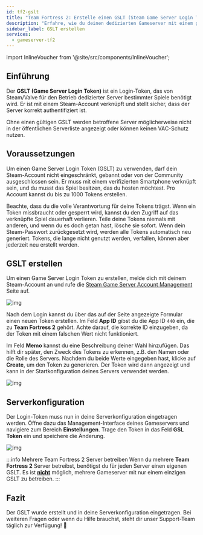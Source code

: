 ```yaml
---
id: tf2-gslt
title: "Team Fortress 2: Erstelle einen GSLT (Steam Game Server Login Token)"
description: "Erfahre, wie du deinen dedizierten Gameserver mit einem gültigen Steam Game Server Login Token authentifizierst, um eine korrekte Listung und VAC-Schutz zu gewährleisten → Jetzt mehr erfahren"
sidebar_label: GSLT erstellen
services:
  - gameserver-tf2
---
```


import InlineVoucher from '@site/src/components/InlineVoucher';



## Einführung

Der **GSLT (Game Server Login Token)** ist ein Login-Token, das von Steam/Valve für den Betrieb dedizierter Server bestimmter Spiele benötigt wird. Er ist mit einem Steam-Account verknüpft und stellt sicher, dass der Server korrekt authentifiziert ist.

Ohne einen gültigen GSLT werden betroffene Server möglicherweise nicht in der öffentlichen Serverliste angezeigt oder können keinen VAC-Schutz nutzen.

<InlineVoucher />



## Voraussetzungen

Um einen Game Server Login Token (GSLT) zu verwenden, darf dein Steam-Account nicht eingeschränkt, gebannt oder von der Community ausgeschlossen sein. Er muss mit einem verifizierten Smartphone verknüpft sein, und du musst das Spiel besitzen, das du hosten möchtest. Pro Account kannst du bis zu 1000 Tokens erstellen.

Beachte, dass du die volle Verantwortung für deine Tokens trägst. Wenn ein Token missbraucht oder gesperrt wird, kannst du den Zugriff auf das verknüpfte Spiel dauerhaft verlieren. Teile deine Tokens niemals mit anderen, und wenn du es doch getan hast, lösche sie sofort. Wenn dein Steam-Passwort zurückgesetzt wird, werden alle Tokens automatisch neu generiert. Tokens, die lange nicht genutzt werden, verfallen, können aber jederzeit neu erstellt werden.



## GSLT erstellen
Um einen Game Server Login Token zu erstellen, melde dich mit deinem Steam-Account an und rufe die [Steam Game Server Account Management](https://steamcommunity.com/dev/managegameservers) Seite auf.


![img](https://screensaver01.zap-hosting.com/index.php/s/WaMsyscboqCtNHA/preview)

Nach dem Login kannst du über das auf der Seite angezeigte Formular einen neuen Token erstellen. Im Feld **App ID** gibst du die App ID `440` ein, die zu **Team Fortress 2** gehört. Achte darauf, die korrekte ID einzugeben, da der Token mit einem falschen Wert nicht funktioniert.

Im Feld **Memo** kannst du eine Beschreibung deiner Wahl hinzufügen. Das hilft dir später, den Zweck des Tokens zu erkennen, z.B. den Namen oder die Rolle des Servers. Nachdem du beide Werte eingegeben hast, klicke auf **Create**, um den Token zu generieren. Der Token wird dann angezeigt und kann in der Startkonfiguration deines Servers verwendet werden.

![img](https://screensaver01.zap-hosting.com/index.php/s/z7DQwCJENepeHdC/download)

## Serverkonfiguration

Der Login-Token muss nun in deine Serverkonfiguration eingetragen werden. Öffne dazu das Management-Interface deines Gameservers und navigiere zum Bereich **Einstellungen**. Trage den Token in das Feld **GSL Token** ein und speichere die Änderung.

![img](https://screensaver01.zap-hosting.com/index.php/s/tzJiT4nTZo2nWMz/preview)

:::info Mehrere Team Fortress 2 Server betreiben
Wenn du mehrere **Team Fortress 2** Server betreibst, benötigst du für jeden Server einen eigenen GSLT. Es ist <u>**nicht**</u> möglich, mehrere Gameserver mit nur einem einzigen GSLT zu betreiben.
:::



## Fazit

Der GSLT wurde erstellt und in deine Serverkonfiguration eingetragen. Bei weiteren Fragen oder wenn du Hilfe brauchst, steht dir unser Support-Team täglich zur Verfügung! 🙂

<InlineVoucher />